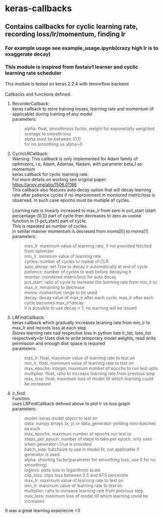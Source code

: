 # keras-callbacks
## Contains callbacks for cyclic learning rate, recording loss/lr/momentum, finding lr
### For example usage see example_usage.ipynb(crazy high lr is to exaggerate decay)
### This module is inspired from fastaiv1 learner and cyclic learning rate scheduler

This module is tested on keras 2.2.4 with tensorflow backend<br><br>
Callbacks and functions defined:

1. RecorderCallback:<br>
keras callback to store training losses, learning rate and momentum (if applicable) during training of any model<br>
    parameters:<br>
     > alpha: float, smoothness factor, weight for exponetially weighted average to smooth loss<br>
    	  alpha must be between \[0,1)<br>
    	  for no smoothing us alpha=0<br>

 2. CyclicLRCallback:<br>
	  Warning: This callback is only implemented for Adam family of optimizers, i.e, Adam, Adamax, Nadam, with parameter beta_1 as momentum<br>
    keras callback for cyclic learning rate.<br>For more details on working see original paper: https://arxiv.org/abs/1506.01186<br>
    This callback also features auto decay option that will decay learning rate after patience cycles if no improvement in monitored metric/loss is observed, In such case epochs must be multiple of cycles.<br>
	<br>Learning rate is linearly increased to max_lr from zero in pct_start (start percentage-[0,1]) part of cycle then decreases to zero as cosine function in (1-pct_start) part of cycle.
	<br>This is repeated as number of cycles.
	<br>In similar manner momentum is decresed from moms[0] to moms[1]<br>
	parameters:<br>
    > max_lr: maximum value of learning rate, if not provided fetched from optimizer<br>
		min_lr: minimum value of learning rate<br>
		cycles: number of cycles to repeat of CLR<br>
		auto_decay: set True to decay lr automatically at end of cycle<br>
		patience: number of cycles to wait before decaying lr<br>
		monitor: monitered metric/loss for auto decay<br>
		pct_start: ratio of cycle to increase the learning rate from min_lr to max_lr, remaining to decrease<br>
		moms: momentum range to be used<br>
		decay: decay value of max_lr after each cycle, max_lr after each cycle becomes max_lr\*decay<br> it is possible to use decay > 1, no warning will be issued<br>
    
  3. LRFindCallback:<br>
  keras callback which gradually increases leraning rate from min_lr to max_lr and records loss at each step<br>
	Stores learning rate nad respective loss in python lists lr_list, loss_list respectively<br
	Uses disk to write temporary model weights, read write permission and enough disk space is required<br>
	parameters:<br>
		> max_lr: float, maximum value of learning rate to test on<br>
		min_lr: float, manimum value of learning rate to test on<br>
		max_epochs: integer, maximum number of epochs to run test upto<br>
		multiplier: float, ratio to increase learning rate from previous step<br>
		max_loss: float, maximum loss of model till which learning could be increased<br>

	
	
  4. lr_find:<br>
  Function<br>
   uses LRFindCallback defined above to plot lr vs loss graph<br>
   parameters:<br>
		> model: keras model object to test on<br>
			data: numpy arrays (x, y) or data_generator yeilding mini-batches as such<br>
			max_epochs: maximum number of epochs run test to<br>
			steps_per_epoch: number of steps to take per epoch, only uses when generator=True is provided<br>
			batch_size: batchsize to use in model.fit, not applicable if generator is used<br>
			alpha: shooting factor(parameter for smoothing loss, use 0 for no smoothing)<br>
			logloss: plots loss in logarithmic scale<br>
			clip_loss: clips loss between 2.5 and 97.5 percentile<br>
			max_lr: maximum value of learning rate to test on<br>
			min_lr: manimum value of learning rate to test on<br>
			multiplier: ratio to increase learning rate from previous step<br>
			max_loss: maximum loss of model till which learning could be increased<br>

It was a great learning experiecne <3
